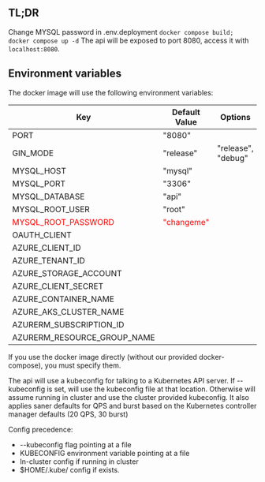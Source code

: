 ## TL;DR
Change MYSQL password in .env.deployment
`` docker compose build; `` `` docker compose up -d``
The api will be exposed to port 8080, access it with `localhost:8080`. 


## Environment variables
The docker image will use the following environment variables:

| Key                                                | Default Value | Options                |
|----------------------------------------------------|---------------|------------------------|
| PORT                                               | "8080"        |                        |
| GIN_MODE                                           | "release"     | "release", "debug"     |
| MYSQL_HOST                                         | "mysql"       |                        |
| MYSQL_PORT                                         | "3306"        |                        |
| MYSQL_DATABASE                                     | "api"         |                        |
| MYSQL_ROOT_USER                                    | "root"        |                        |
| <span style="color:red">MYSQL_ROOT_PASSWORD</span> | <span style="color:red">"changeme"</span>    |                        |
| OAUTH_CLIENT                                       |         |              |
| AZURE_CLIENT_ID                                    |         |  |
| AZURE_TENANT_ID                                    |         |  |
| AZURE_STORAGE_ACCOUNT                              |         |  |
| AZURE_CLIENT_SECRET                                |         |  |
| AZURE_CONTAINER_NAME                               |         |  |
| AZURE_AKS_CLUSTER_NAME                             |         |  |
| AZURERM_SUBSCRIPTION_ID                            |         |  |
| AZURERM_RESOURCE_GROUP_NAME                        |         |  |


If you use the docker image directly (without our provided docker-compose), you must specify them.

The api will use a kubeconfig for talking to a Kubernetes API server. 
If --kubeconfig is set, will use the kubeconfig file at that location. 
Otherwise will assume running in cluster and use the cluster provided kubeconfig.
It also applies saner defaults for QPS and burst based on the Kubernetes controller manager defaults (20 QPS, 30 burst)

Config precedence:
* --kubeconfig flag pointing at a file
* KUBECONFIG environment variable pointing at a file
* In-cluster config if running in cluster
* $HOME/.kube/ config if exists.
